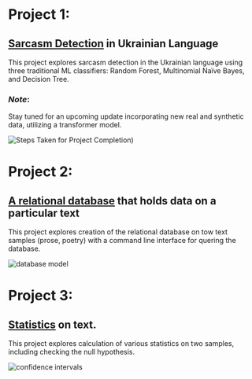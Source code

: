 # Project 1: 
## [Sarcasm Detection](https://github.com/botvyns/sarcasm_detection_traditional_ML) in Ukrainian Language

This project explores sarcasm detection in the Ukrainian language using three traditional ML classifiers: Random Forest, Multinomial Naïve Bayes, and Decision Tree. 

### *Note*: 
Stay tuned for an upcoming update incorporating new real and synthetic data, utilizing a transformer model.

![Steps Taken for Project Completion](https://github.com/botvyns/portfolio/blob/main/docs/images/steps.png))

# Project 2: 
## [A relational database](https://github.com/botvyns/text_database) that holds data on a particular text

This project explores creation of the relational database on tow text samples (prose, poetry) with a command line interface for quering the database.

![database model](https://github.com/botvyns/portfolio/blob/main/docs/images/data_model.png)

# Project 3: 
## [Statistics](https://github.com/botvyns/statistics_on_text) on text.

This project explores calculation of various statistics on two samples, including checking the null hypothesis.

![confidence intervals](https://github.com/botvyns/portfolio/blob/main/docs/images/fluctuation.png)
